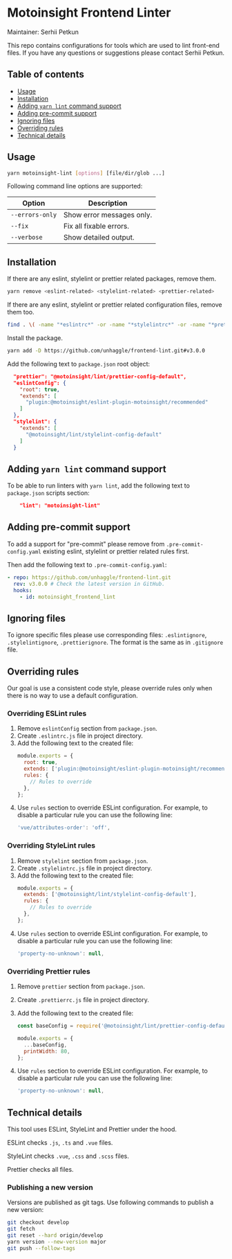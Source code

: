 # Motoinsight Frontend Linter

Maintainer: Serhii Petkun

This repo contains configurations for tools which are used to lint front-end files. If you have any questions or suggestions please contact Serhii Petkun.

## Table of contents

- [Usage](#usage)
- [Installation](#installation)
- [Adding `yarn lint` command support](#adding-yarn-lint-command-support)
- [Adding pre-commit support](#adding-pre-commit-support)
- [Ignoring files](#ignoring-files)
- [Overriding rules](#overriding-rules)
- [Technical details](#technical-details)

## Usage

```bash
yarn motoinsight-lint [options] [file/dir/glob ...]
```

Following command line options are supported:

| Option          | Description               |
| --------------- | ------------------------- |
| `--errors-only` | Show error messages only. |
| `--fix`         | Fix all fixable errors.   |
| `--verbose`     | Show detailed output.     |

## Installation

If there are any eslint, stylelint or prettier related packages, remove them.

```bash
yarn remove <eslint-related> <stylelint-related> <prettier-related>
```

If there are any eslint, stylelint or prettier related configuration files, remove them too.

```bash
find . \( -name "*eslintrc*" -or -name "*stylelintrc*" -or -name "*prettierrc*" \) -not -path "*node_modules*"
```

Install the package.

```bash
yarn add -D https://github.com/unhaggle/frontend-lint.git#v3.0.0
```

Add the following text to `package.json` root object:

```json
  "prettier": "@motoinsight/lint/prettier-config-default",
  "eslintConfig": {
    "root": true,
    "extends": [
      "plugin:@motoinsight/eslint-plugin-motoinsight/recommended"
    ]
  },
  "stylelint": {
    "extends": [
      "@motoinsight/lint/stylelint-config-default"
    ]
  }
```

## Adding `yarn lint` command support

To be able to run linters with `yarn lint`, add the following text to `package.json` scripts section:

```json
    "lint": "motoinsight-lint"
```

## Adding pre-commit support

To add a support for "pre-commit" please remove from `.pre-commit-config.yaml` existing eslint, stylelint or prettier related rules first.

Then add the following text to `.pre-commit-config.yaml`:

```yml
- repo: https://github.com/unhaggle/frontend-lint.git
  rev: v3.0.0 # Check the latest version in GitHub.
  hooks:
    - id: motoinsight_frontend_lint
```

## Ignoring files

To ignore specific files please use corresponding files: `.eslintignore`, `.stylelintignore`, `.prettierignore`. The format is the same as in `.gitignore` file.

## Overriding rules

Our goal is use a consistent code style, please override rules only when there is no way to use a default configuration.

### Overriding ESLint rules

1. Remove `eslintConfig` section from `package.json`.
2. Create `.eslintrc.js` file in project directory.
3. Add the following text to the created file:
   ```js
   module.exports = {
     root: true,
     extends: ['plugin:@motoinsight/eslint-plugin-motoinsight/recommended'],
     rules: {
       // Rules to override
     },
   };
   ```
4. Use `rules` section to override ESLint configuration.
   For example, to disable a particular rule you can use the following line:
   ```js
   'vue/attributes-order': 'off',
   ```

### Overriding StyleLint rules

1. Remove `stylelint` section from `package.json`.
2. Create `.stylelintrc.js` file in project directory.
3. Add the following text to the created file:
   ```js
   module.exports = {
     extends: ['@motoinsight/lint/stylelint-config-default'],
     rules: {
       // Rules to override
     },
   };
   ```
4. Use `rules` section to override ESLint configuration.
   For example, to disable a particular rule you can use the following line:
   ```js
   'property-no-unknown': null,
   ```

### Overriding Prettier rules

1. Remove `prettier` section from `package.json`.
2. Create `.prettierrc.js` file in project directory.
3. Add the following text to the created file:

   ```js
   const baseConfig = require('@motoinsight/lint/prettier-config-default');

   module.exports = {
     ...baseConfig,
     printWidth: 80,
   };
   ```

4. Use `rules` section to override ESLint configuration.
   For example, to disable a particular rule you can use the following line:
   ```js
   'property-no-unknown': null,
   ```

## Technical details

This tool uses ESLint, StyleLint and Prettier under the hood.

ESLint checks `.js`, `.ts` and `.vue` files.

StyleLint checks `.vue`, `.css` and `.scss` files.

Prettier checks all files.

### Publishing a new version

Versions are published as git tags. Use following commands to publish a new version:

```bash
git checkout develop
git fetch
git reset --hard origin/develop
yarn version --new-version major
git push --follow-tags
```
